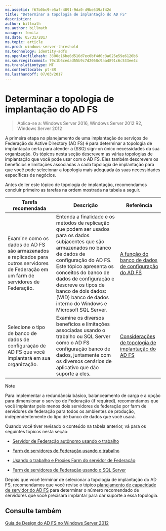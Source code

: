```yaml
---
ms.assetid: f67b0bc9-e5af-4891-9da0-d9be539af42d
title: "Determinar a topologia de implantação do AD FS"
description: 
author: billmath
ms.author: billmath
manager: femila
ms.date: 05/31/2017
ms.topic: article
ms.prod: windows-server-threshold
ms.technology: identity-adfs
ms.openlocfilehash: 3300c16be6d516d7ec0bf4d0c3a025e59e6126b6
ms.sourcegitcommit: 70c1b6cedad55b9c7d2068c9aa4891c6c533ee4c
ms.translationtype: MT
ms.contentlocale: pt-BR
ms.lasthandoff: 07/03/2017
---
```

# <a name="determine-your-ad-fs-deployment-topology"></a>Determinar a topologia de implantação do AD FS

>Aplica-se a: Windows Server 2016, Windows Server 2012 R2, Windows Server 2012

A primeira etapa no planejamento de uma implantação de serviços de Federação do Active Directory \(AD FS\) é para determinar a topologia de implantação certa para atender a \(SSO\) sign\-on único necessidades da sua organização. Os tópicos nesta seção descrevem as várias topologias de implantação que você pode usar com o AD FS. Eles também descrevem os benefícios e limitações associadas a cada topologia de implantação para que você pode selecionar a topologia mais adequada às suas necessidades específicas de negócios.  
  
Antes de ler este tópico de topologia de implantação, recomendamos concluir primeiro as tarefas na ordem mostrada na tabela a seguir.  
  
|Tarefa recomendada|Descrição|Referência|  
|--------------------|---------------|-------------|  
|Examine como os dados do AD FS são armazenados e replicados para outros servidores de Federação em um farm de servidores de Federação.|Entenda a finalidade e os métodos de replicação que podem ser usados para os dados subjacentes que são armazenados no banco de dados de configuração do AD FS. Este tópico apresenta os conceitos do banco de dados de configuração e descreve os tipos de banco de dois dados: \(WID\) banco de dados interno do Windows e Microsoft SQL Server.|[A função do banco de dados de configuração do AD FS](../../ad-fs/technical-reference/The-Role-of-the-AD-FS-Configuration-Database.md)|  
|Selecione o tipo de banco de dados de configuração de AD FS que você implantará em sua organização.|Examine os diversos benefícios e limitações associadas usando o trabalho ou SQL Server como o AD FS configuração banco de dados, juntamente com os diversos cenários de aplicativo que dão suporte a eles.|[Considerações de topologia de implantação do AD FS](AD-FS-Deployment-Topology-Considerations.md)|  
  
> [!NOTE]  
> Para implementar a redundância básico, balanceamento de carga e a opção para dimensionar o serviço de Federação \(if required\), recomendamos que você implantar pelo menos dois servidores de federação por farm de servidores de federação para todos os ambientes de produção, independentemente do tipo de banco de dados que você usará.  
  
Quando você tiver revisado o conteúdo na tabela anterior, vá para os seguintes tópicos nesta seção:  
  
-   [Servidor de Federação autônomo usando o trabalho](Stand-Alone-Federation-Server-Using-WID.md)  
  
-   [Farm de servidores de Federação usando o trabalho](Federation-Server-Farm-Using-WID-2012.md)  
  
-   [Usando o trabalho e Proxies Farm do servidor de Federação](Federation-Server-Farm-Using-WID-and-Proxies-2012.md)  
  
-   [Farm de servidores de Federação usando o SQL Server](Federation-Server-Farm-Using-SQL-Server-2012.md)  
  
Depois que você terminar de selecionar a topologia de implantação do AD FS, recomendamos que você revise o tópico [planejamento de capacidade de servidor do AD FS](Planning-for-AD-FS-Server-Capacity.md) para determinar o número recomendado de servidores que você precisará implantar para dar suporte a essa topologia.  
  
## <a name="see-also"></a>Consulte também
[Guia de Design do AD FS no Windows Server 2012](AD-FS-Design-Guide-in-Windows-Server-2012.md)

